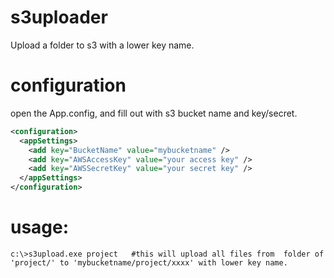 s3uploader
==========

Upload a folder to s3 with a lower key name.

configuration
=============

open the App.config, and fill out with s3 bucket name and key/secret.

```xml
<configuration>
  <appSettings>
    <add key="BucketName" value="mybucketname" />
    <add key="AWSAccessKey" value="your access key" />
    <add key="AWSSecretKey" value="your secret key" />
  </appSettings>
</configuration>
```

usage:
======

```text
c:\>s3upload.exe project   #this will upload all files from  folder of 'project/' to 'mybucketname/project/xxxx' with lower key name.
```
